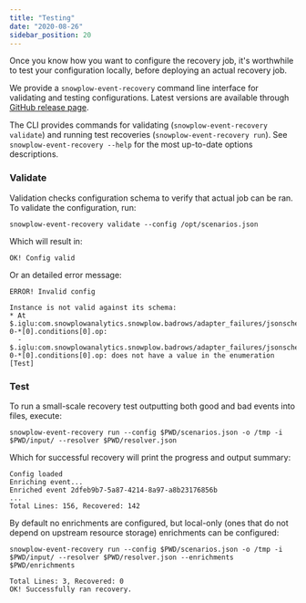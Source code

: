 ```yaml
---
title: "Testing"
date: "2020-08-26"
sidebar_position: 20
---
```


Once you know how you want to configure the recovery job, it's worthwhile to test your configuration locally, before deploying an actual recovery job.

We provide a `snowplow-event-recovery` command line interface for validating and testing configurations. Latest versions are available through [GitHub release page](https://github.com/snowplow-incubator/snowplow-event-recovery/releases/latest).

The CLI provides commands for validating (`snowplow-event-recovery validate`) and running test recoveries (`snowplow-event-recovery run`).  See `snowplow-event-recovery --help` for the most up-to-date options descriptions.

### Validate

Validation checks configuration schema to verify that actual job can be ran. To validate the configuration, run:

```
snowplow-event-recovery validate --config /opt/scenarios.json
```

Which will result in:
```
OK! Config valid
```

Or an detailed error message:

```
ERROR! Invalid config

Instance is not valid against its schema:
* At $.iglu:com.snowplowanalytics.snowplow.badrows/adapter_failures/jsonschema/1-0-*[0].conditions[0].op:
  - $.iglu:com.snowplowanalytics.snowplow.badrows/adapter_failures/jsonschema/1-0-*[0].conditions[0].op: does not have a value in the enumeration [Test]
  ```

### Test

To run a small-scale recovery test outputting both good and bad events into files, execute:

```
snowplow-event-recovery run --config $PWD/scenarios.json -o /tmp -i $PWD/input/ --resolver $PWD/resolver.json
```

Which for successful recovery will print the progress and output summary:
```
Config loaded
Enriching event...
Enriched event 2dfeb9b7-5a87-4214-8a97-a8b23176856b
...
Total Lines: 156, Recovered: 142
```

By default no enrichments are configured, but local-only (ones that do not depend on upstream resource storage) enrichments can be configured:

```
snowplow-event-recovery run --config $PWD/scenarios.json -o /tmp -i $PWD/input/ --resolver $PWD/resolver.json --enrichments $PWD/enrichments

Total Lines: 3, Recovered: 0
OK! Successfully ran recovery.
```
